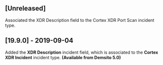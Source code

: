 ## [Unreleased]
Associated the XDR Description field to the Cortex XDR Port Scan incident type.

## [19.9.0] - 2019-09-04
Added the **XDR Description** incident field, which is associated to the **Cortex XDR Incident** incident type. **(Available from Demsito 5.0)**
